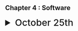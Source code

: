 


## Chapter 4 : Software

<details>
  <summary style="font-size: 30px; font-weight: 500; cursor: pointer;"> October 25th </summary>
  
![MCPA_asmp111111](../static/MPCA_ch4_1.png)

*High Level Languages build constructs* For loops, If statements, look at Python, lots of High Level Abstraction

*In Assembly you need to trace, it's harder*

**Compiler** : Program that takes High Level Constructs and converts into Assembly
- Optimizations are done at the Compiler level

**Assembly** : Takes Assembly Files, and turns it into Machine Code
- No optimizations are done, only directly translations here

Object files aren't Executable !!!

**Linker** : Link all the functions together, so that the program can be executed. *(Since the program goes Instruction by Instruction, and so everything needs to be together, including source files, library files which are already compiled object files)*

-  For EX: if I use `cos()` and don't include `<cmath>` I'll get **Linker** Error.
Now the **Executable File** from the Linker, is able to Execute

**Loader** : You can use Origins, in Assembly, which the Loader will take into account (Put labels at origin: **0x1000**, and Instructions at **0x400**)

#### Loader Header
- Loader reads the "Header" of the File for origin info, how to load it in...
- Hey Loader, we've got some libraries that might not be resolved yet... `cos()` for ex: pls know where this fn is in memory, and use it

- It's stored in memory once, and All programs using the `cos()` knows where it is, and Calls it. *(Loader Only Knows where it is)*

---

### Assembler Process

We know we've got 3 formats **J Type**, **R Type**, **I Type**

##### Two-Pass Assembler

#### First Pass

In the first pass, the assembler goes through the source code to generate all machine instructions and populate the symbol table with addresses of labels.

**Example:**
```assembly
LOOP:  ADD R1, R2
       SUB R3, R4
       JMP END
       MUL R1, R2
END:   HLT
```

In the first pass, the symbol table might look like: *(Pass 1 builds the symbol table)*

```
| Label | Address |
|-------|---------|
| LOOP  | 0000    |
| END   | 0011    |

```

#### Second Pass

During the second pass, the assembler uses the symbol table to resolve unknown branch offsets or addresses.

**Example:**
From the previous code, JMP END can now be resolved to jump to address 0011.

After the second pass, the machine code might look like:

```assembly
ADD R1, R2
SUB R3, R4
JMP 0011
MUL R1, R2
HLT
```

---




</details>




